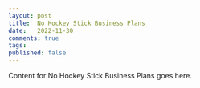 ```yaml
---
layout: post
title:  No Hockey Stick Business Plans
date:   2022-11-30
comments: true
tags: 
published: false
---
```

 
Content for No Hockey Stick Business Plans goes here.
 
